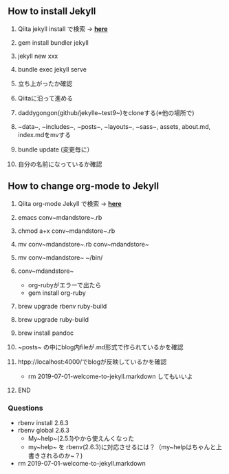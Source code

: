 How to install Jekyll
---------------------

1.  Qiita jekyll install で検索 -\>
    **[here](https://qiita.com/daddygongon/items/9b7182db29861744fc79)**

2.  gem install bundler jekyll

3.  jekyll new xxx

4.  bundle exec jekyll serve

5.  立ち上がったか確認

6.  Qiitaに沿って進める

7.  daddygongon(github/jekylle~test9~)をcloneする(※他の場所で)

8.  ~data~, ~includes~, ~posts~, ~layouts~, ~sass~, assets, about.md,
    index.mdをmvする

9.  bundle update (変更毎に）

10. 自分の名前になっているか確認

How to change org-mode to Jekyll
--------------------------------

1.  Qiita org-mode Jekyll で検索 -\>
    **[here](https://qiita.com/daddygongon/items/d803d9ce6d75bef3179a)**
2.  emacs conv~mdandstore~.rb
3.  chmod a+x conv~mdandstore~.rb
4.  mv conv~mdandstore~.rb conv~mdandstore~
5.  mv conv~mdandstore~ \~/bin/
6.  conv~mdandstore~
    -   org-rubyがエラーで出たら

    <!-- -->

    -   gem install org-ruby

7.  brew upgrade rbenv ruby-build
8.  brew upgrade ruby-build
9.  brew install pandoc
10. ~posts~ の中にblog内fileが.md形式で作られているかを確認
11. htpp://localhost:4000/でblogが反映しているかを確認
    -   rm 2019-07-01-welcome-to-jekyll.markdown してもいいよ
12. END

### Questions

-   rbenv install 2.6.3
-   rbenv global 2.6.3
    -   My~help~(2.5.1)やから使えんくなった
    -   my~help~ を
        rbenv(2.6.3)に対応させるには？（my~helpはちゃんと上書きされるのか~？)
-   rm 2019-07-01-welcome-to-jekyll.markdown
